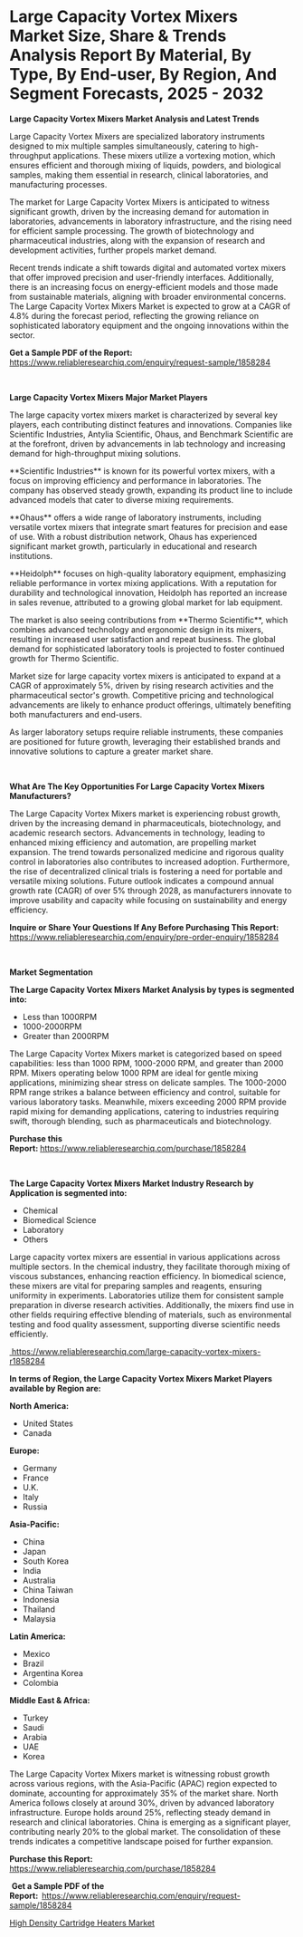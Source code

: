 <p><h1>Large Capacity Vortex Mixers Market Size, Share & Trends Analysis Report By Material, By Type, By End-user, By Region, And Segment Forecasts, 2025 - 2032</h1></p><p><strong>Large Capacity Vortex Mixers Market Analysis and Latest Trends</strong></p>
<p><p>Large Capacity Vortex Mixers are specialized laboratory instruments designed to mix multiple samples simultaneously, catering to high-throughput applications. These mixers utilize a vortexing motion, which ensures efficient and thorough mixing of liquids, powders, and biological samples, making them essential in research, clinical laboratories, and manufacturing processes.</p><p>The market for Large Capacity Vortex Mixers is anticipated to witness significant growth, driven by the increasing demand for automation in laboratories, advancements in laboratory infrastructure, and the rising need for efficient sample processing. The growth of biotechnology and pharmaceutical industries, along with the expansion of research and development activities, further propels market demand.</p><p>Recent trends indicate a shift towards digital and automated vortex mixers that offer improved precision and user-friendly interfaces. Additionally, there is an increasing focus on energy-efficient models and those made from sustainable materials, aligning with broader environmental concerns. The Large Capacity Vortex Mixers Market is expected to grow at a CAGR of 4.8% during the forecast period, reflecting the growing reliance on sophisticated laboratory equipment and the ongoing innovations within the sector.</p></p>
<p><strong>Get a Sample PDF of the Report:&nbsp;</strong> <a href="https://www.reliableresearchiq.com/enquiry/request-sample/1858284?utm_campaign=2290&utm_medium=2&utm_source=Github&utm_content=ia&utm_term=28022025&utm_id=large-capacity-vortex-mixers">https://www.reliableresearchiq.com/enquiry/request-sample/1858284</a></p>
<p>&nbsp;</p>
<p><strong>Large Capacity Vortex Mixers Major Market Players</strong></p>
<p><p>The large capacity vortex mixers market is characterized by several key players, each contributing distinct features and innovations. Companies like Scientific Industries, Antylia Scientific, Ohaus, and Benchmark Scientific are at the forefront, driven by advancements in lab technology and increasing demand for high-throughput mixing solutions.</p><p>**Scientific Industries** is known for its powerful vortex mixers, with a focus on improving efficiency and performance in laboratories. The company has observed steady growth, expanding its product line to include advanced models that cater to diverse mixing requirements. </p><p>**Ohaus** offers a wide range of laboratory instruments, including versatile vortex mixers that integrate smart features for precision and ease of use. With a robust distribution network, Ohaus has experienced significant market growth, particularly in educational and research institutions.</p><p>**Heidolph** focuses on high-quality laboratory equipment, emphasizing reliable performance in vortex mixing applications. With a reputation for durability and technological innovation, Heidolph has reported an increase in sales revenue, attributed to a growing global market for lab equipment.</p><p>The market is also seeing contributions from **Thermo Scientific**, which combines advanced technology and ergonomic design in its mixers, resulting in increased user satisfaction and repeat business. The global demand for sophisticated laboratory tools is projected to foster continued growth for Thermo Scientific.</p><p>Market size for large capacity vortex mixers is anticipated to expand at a CAGR of approximately 5%, driven by rising research activities and the pharmaceutical sector's growth. Competitive pricing and technological advancements are likely to enhance product offerings, ultimately benefiting both manufacturers and end-users.</p><p>As larger laboratory setups require reliable instruments, these companies are positioned for future growth, leveraging their established brands and innovative solutions to capture a greater market share.</p></p>
<p>&nbsp;</p>
<p><strong>What Are The Key Opportunities For Large Capacity Vortex Mixers Manufacturers?</strong></p>
<p><p>The Large Capacity Vortex Mixers market is experiencing robust growth, driven by the increasing demand in pharmaceuticals, biotechnology, and academic research sectors. Advancements in technology, leading to enhanced mixing efficiency and automation, are propelling market expansion. The trend towards personalized medicine and rigorous quality control in laboratories also contributes to increased adoption. Furthermore, the rise of decentralized clinical trials is fostering a need for portable and versatile mixing solutions. Future outlook indicates a compound annual growth rate (CAGR) of over 5% through 2028, as manufacturers innovate to improve usability and capacity while focusing on sustainability and energy efficiency.</p></p>
<p><strong>Inquire or Share Your Questions If Any Before Purchasing This Report:</strong> <a href="https://www.reliableresearchiq.com/enquiry/pre-order-enquiry/1858284?utm_campaign=2290&utm_medium=2&utm_source=Github&utm_content=ia&utm_term=28022025&utm_id=large-capacity-vortex-mixers">https://www.reliableresearchiq.com/enquiry/pre-order-enquiry/1858284</a></p>
<p>&nbsp;</p>
<p><strong>Market Segmentation</strong></p>
<p><strong>The Large Capacity Vortex Mixers Market Analysis by types is segmented into:</strong></p>
<p><ul><li>Less than 1000RPM</li><li>1000-2000RPM</li><li>Greater than 2000RPM</li></ul></p>
<p><p>The Large Capacity Vortex Mixers market is categorized based on speed capabilities: less than 1000 RPM, 1000-2000 RPM, and greater than 2000 RPM. Mixers operating below 1000 RPM are ideal for gentle mixing applications, minimizing shear stress on delicate samples. The 1000-2000 RPM range strikes a balance between efficiency and control, suitable for various laboratory tasks. Meanwhile, mixers exceeding 2000 RPM provide rapid mixing for demanding applications, catering to industries requiring swift, thorough blending, such as pharmaceuticals and biotechnology.</p></p>
<p><strong>Purchase this Report:&nbsp;</strong><a href="https://www.reliableresearchiq.com/purchase/1858284?utm_campaign=2290&utm_medium=2&utm_source=Github&utm_content=ia&utm_term=28022025&utm_id=large-capacity-vortex-mixers">https://www.reliableresearchiq.com/purchase/1858284</a></p>
<p>&nbsp;</p>
<p><strong>The Large Capacity Vortex Mixers Market Industry Research by Application is segmented into:</strong></p>
<p><ul><li>Chemical</li><li>Biomedical Science</li><li>Laboratory</li><li>Others</li></ul></p>
<p><p>Large capacity vortex mixers are essential in various applications across multiple sectors. In the chemical industry, they facilitate thorough mixing of viscous substances, enhancing reaction efficiency. In biomedical science, these mixers are vital for preparing samples and reagents, ensuring uniformity in experiments. Laboratories utilize them for consistent sample preparation in diverse research activities. Additionally, the mixers find use in other fields requiring effective blending of materials, such as environmental testing and food quality assessment, supporting diverse scientific needs efficiently.</p></p>
<p><a href="https://www.reliableresearchiq.com/large-capacity-vortex-mixers-r1858284?utm_campaign=2290&utm_medium=2&utm_source=Github&utm_content=ia&utm_term=28022025&utm_id=large-capacity-vortex-mixers">&nbsp;https://www.reliableresearchiq.com/large-capacity-vortex-mixers-r1858284</a></p>
<p><strong>In terms of Region, the Large Capacity Vortex Mixers Market Players available by Region are:</strong></p>
<p>
    <p> <strong> North America: </strong>
        <ul>
            <li>United States</li>
            <li>Canada</li>
        </ul>
        </p> 
    <p> <strong> Europe: </strong>
        <ul>
            <li>Germany</li>
            <li>France</li>
            <li>U.K.</li>
            <li>Italy</li>
            <li>Russia</li>
        </ul>
        </p> 
    <p> <strong> Asia-Pacific: </strong>
        <ul>
            <li>China</li>
            <li>Japan</li>
            <li>South Korea</li>
            <li>India</li>
            <li>Australia</li>
            <li>China Taiwan</li>
            <li>Indonesia</li>
            <li>Thailand</li>
            <li>Malaysia</li>
        </ul>
        </p> 
    <p> <strong> Latin America: </strong>
        <ul>
            <li>Mexico</li>
            <li>Brazil</li>
            <li>Argentina Korea</li>
            <li>Colombia</li>
        </ul>
        </p> 
    <p> <strong> Middle East & Africa: </strong>
        <ul>
            <li>Turkey</li>
            <li>Saudi</li>
            <li>Arabia</li>
            <li>UAE</li>
            <li>Korea</li>
        </ul>
    </p>
    </p>
<p><p>The Large Capacity Vortex Mixers market is witnessing robust growth across various regions, with the Asia-Pacific (APAC) region expected to dominate, accounting for approximately 35% of the market share. North America follows closely at around 30%, driven by advanced laboratory infrastructure. Europe holds around 25%, reflecting steady demand in research and clinical laboratories. China is emerging as a significant player, contributing nearly 20% to the global market. The consolidation of these trends indicates a competitive landscape poised for further expansion.</p></p>
<p><strong>Purchase this Report: </strong><a href="https://www.reliableresearchiq.com/purchase/1858284?utm_campaign=2290&utm_medium=2&utm_source=Github&utm_content=ia&utm_term=28022025&utm_id=large-capacity-vortex-mixers">https://www.reliableresearchiq.com/purchase/1858284</a></p>
<p>&nbsp;<strong>Get a Sample PDF of the Report:&nbsp;&nbsp;</strong><a href="https://www.reliableresearchiq.com/enquiry/request-sample/1858284?utm_campaign=2290&utm_medium=2&utm_source=Github&utm_content=ia&utm_term=28022025&utm_id=large-capacity-vortex-mixers">https://www.reliableresearchiq.com/enquiry/request-sample/1858284</a></p>
<p><strong></strong></p>
<p><p><a href="https://github.com/hannajuana198484/Market-Research-Report-List-1/blob/main/high-density-cartridge-heaters-market.md?utm_campaign=2290&utm_medium=2&utm_source=Github&utm_content=ia&utm_term=28022025&utm_id=large-capacity-vortex-mixers">High Density Cartridge Heaters Market</a></p></p>